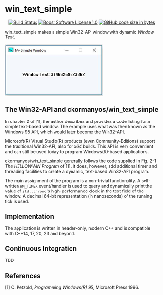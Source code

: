 win_text_simple
==================

<p align="center">
    <a href="https://github.com/ckormanyos/win_text_simple/actions">
        <img src="https://github.com/ckormanyos/win_text_simple/actions/workflows/win_text_simple.yml/badge.svg" alt="Build Status"></a>
    <a href="https://github.com/ckormanyos/win_text_simple/blob/main/LICENSE">
        <img src="https://img.shields.io/badge/license-BSL%201.0-blue.svg" alt="Boost Software License 1.0"></a>
    <a href="https://github.com/ckormanyos/win_text_simple">
        <img src="https://img.shields.io/github/languages/code-size/ckormanyos/win_text_simple" alt="GitHub code size in bytes" /></a>
</p>

win_text_simple makes a simple Win32-API window with dynamic
_Window_ _Text_.

![](./images/win_text_simple.jpg)

## The Win32-API and ckormanyos/win_text_simple

In chapter 2 of [1], the author describes and provides a code listing
for a simple text-based window. The example uses what was then known as the
Windows 95 API, which would later become the Win32-API.

Microsoft(R) Visual Studio(R) products (even Community-Editions)
support the traditional Win32-API, also for _x64_ builds.
This API is very conventient and can still be used today
to program Windows(R)-based applications.

ckormanyos/win_text_simple generally follows the code supplied in
Fig. 2-1 _The_ _HELLOWWIN_ _Program_ of [1]. It does, however,
add additional timer and threading facilities to create a dynamic,
text-based Win32-API program.

The main assignment of the program is a non-trivial functionality.
A self-written `WM_TIMER` event/handler is used to query and
dynamically print the value of `std::chrono`'s
high-performance clock in the text field of the window.
A decimal 64-bit representation (in nanoseconds)
of the running tick is used.

## Implementation

The application is written in header-only, modern C++ and is compatible
with C++14, 17, 20, 23 and beyond.

## Continuous Integration

TBD

## References

[1] C. Petzold, _Programming_ _Windows(R)_ _95_,
Microsoft Press 1996.
